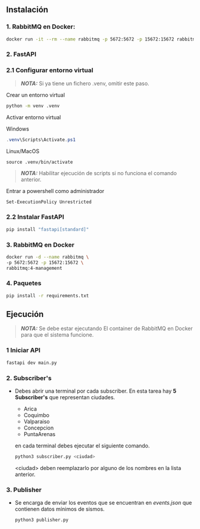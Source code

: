 ## Instalación

### 1. RabbitMQ en Docker:

```bash
docker run -it --rm --name rabbitmq -p 5672:5672 -p 15672:15672 rabbitmq:4-management
```

### 2. FastAPI

### 2.1 Configurar entorno virtual

> **_NOTA:_** Si ya tiene un fichero .venv, omitir este paso.

Crear un entorno virtual

```bash
python -m venv .venv
```

Activar entorno virtual

Windows

```Powershell
.venv\Scripts\Activate.ps1
```

Linux/MacOS

```Linux/MacOS
source .venv/bin/activate
```

> **_NOTA:_** Habilitar ejecución de scripts si no funciona el comando anterior.

Entrar a powershell como administrador

```bash
Set-ExecutionPolicy Unrestricted
```

### 2.2 Instalar FastAPI

```bash
pip install "fastapi[standard]"
```

### 3. RabbitMQ en Docker

```bash
docker run -d --name rabbitmq \
-p 5672:5672 -p 15672:15672 \
rabbitmq:4-management
```

### 4. Paquetes

```bash
pip install -r requirements.txt
```

## Ejecución

> **_NOTA:_** Se debe estar ejecutando El container de RabbitMQ en Docker para que el sistema funcione.

### 1 Iniciar API

```bash
fastapi dev main.py
```

### 2. Subscriber's

- Debes abrir una terminal por cada subscriber. En esta tarea hay **5 Subscriber's** que representan ciudades.

  - Arica
  - Coquimbo
  - Valparaiso
  - Concepcion
  - PuntaArenas

  en cada terminal debes ejecutar el siguiente comando.

  ```bash
  python3 subscriber.py <ciudad>
  ```

  \<ciudad> deben reemplazarlo por alguno de los nombres en la lista anterior.

### 3. Publisher

- Se encarga de enviar los eventos que se encuentran en _events.json_ que contienen datos mínimos de sismos.

  ```bash
  python3 publisher.py
  ```
